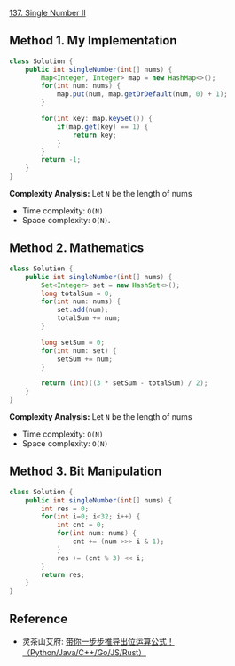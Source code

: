 [137. Single Number II](https://leetcode.com/problems/single-number-ii/description/)


## Method 1. My Implementation
```java
class Solution {
    public int singleNumber(int[] nums) {
        Map<Integer, Integer> map = new HashMap<>();
        for(int num: nums) {
            map.put(num, map.getOrDefault(num, 0) + 1);
        }

        for(int key: map.keySet()) {
            if(map.get(key) == 1) {
                return key;
            }
        }
        return -1;
    }
}
```
**Complexity Analysis:** Let `N` be the length of nums
* Time complexity: `O(N)`
* Space complexity: `O(N)`.


## Method 2. Mathematics
```java
class Solution {
    public int singleNumber(int[] nums) {
        Set<Integer> set = new HashSet<>();
        long totalSum = 0;
        for(int num: nums) {
            set.add(num);
            totalSum += num;
        }

        long setSum = 0;
        for(int num: set) {
            setSum += num;
        }

        return (int)((3 * setSum - totalSum) / 2);
    }
}
```
**Complexity Analysis:** Let `N` be the length of nums
* Time complexity: `O(N)`
* Space complexity: `O(N)`


## Method 3. Bit Manipulation
```java
class Solution {
    public int singleNumber(int[] nums) {
        int res = 0;
        for(int i=0; i<32; i++) {
            int cnt = 0;
            for(int num: nums) {
                cnt += (num >>> i & 1);
            }
            res += (cnt % 3) << i;
        }
        return res;
    }
}
```

## Reference
* 灵茶山艾府: [带你一步步推导出位运算公式！（Python/Java/C++/Go/JS/Rust）](https://leetcode.cn/problems/single-number-ii/solutions/2482832/dai-ni-yi-bu-bu-tui-dao-chu-wei-yun-suan-wnwy/)